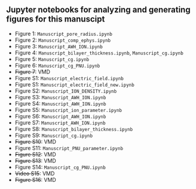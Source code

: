 ## Jupyter notebooks for analyzing and generating figures for this manuscipt

- Figure 1: `Manuscript_pore_radius.ipynb`
- Figure 2: `Manuscript_comp_ephys.ipynb`
- Figure 3: `Manuscript_AWH_ION.ipynb`
- Figure 4: `Manuscript_bilayer_thickness.ipynb`, `Manuscript_cg.ipynb`
- Figure 5: `Manuscript_cg.ipynb`
- Figure 6: `Manuscript_cg_PNU.ipynb`
- ~~Figure 7~~: VMD
- Figure S1: `Manuscript_electric_field.ipynb`
- Figure S1: `Manuscript_electric_field_new.ipynb`
- Figure S2: `Manuscript_ION_DENSITY.ipynb`
- Figure S3: `Manuscript_AWH_ION.ipynb`
- Figure S4: `Manuscript_AWH_ION.ipynb`
- Figure S5: `Manuscript_ion_parameter.ipynb`
- Figure S6: `Manuscript_AWH_ION.ipynb`
- Figure S7: `Manuscript_AWH_ION.ipynb`
- Figure S8: `Manuscript_bilayer_thickness.ipynb`
- Figure S9:  `Manuscript_cg.ipynb`
- ~~Figure S10~~: VMD
- Figure S11: `Manuscript_PNU_parameter.ipynb`
- ~~Figure S12~~: VMD
- ~~Figure S13~~: VMD
- Figure S14: `Manuscript_cg_PNU.ipynb`
- ~~Video S15~~: VMD
- ~~Figure S16~~: VMD
